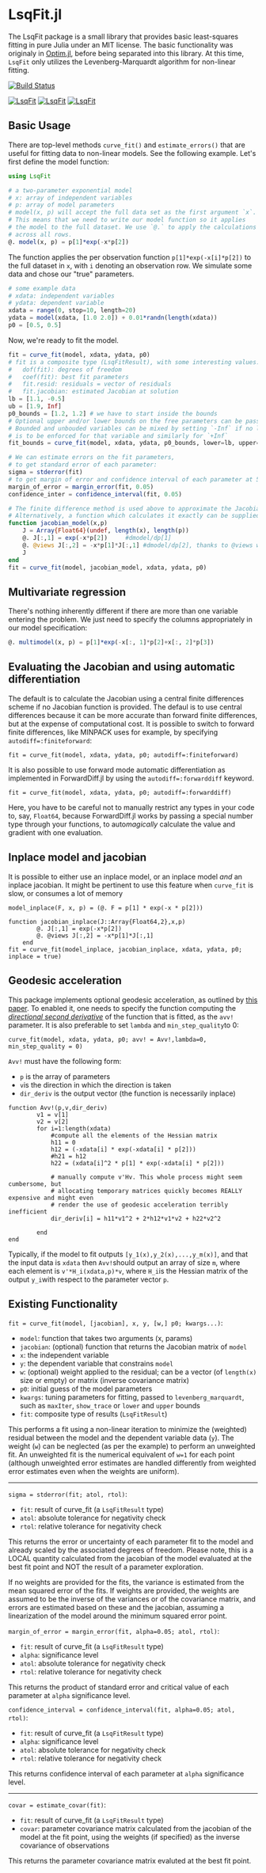 LsqFit.jl
===========

The LsqFit package is a small library that provides basic least-squares fitting in pure Julia under an MIT license. The basic functionality was originaly in [Optim.jl](https://github.com/JuliaNLSolvers/Optim.jl), before being separated into this library.  At this time, `LsqFit` only utilizes the Levenberg-Marquardt algorithm for non-linear fitting.

[![Build Status](https://travis-ci.org/JuliaNLSolvers/LsqFit.jl.svg)](https://travis-ci.org/JuliaNLSolvers/LsqFit.jl)

[![LsqFit](http://pkg.julialang.org/badges/LsqFit_0.3.svg)](http://pkg.julialang.org/?pkg=LsqFit&ver=0.3)
[![LsqFit](http://pkg.julialang.org/badges/LsqFit_0.4.svg)](http://pkg.julialang.org/?pkg=LsqFit&ver=0.4)
[![LsqFit](http://pkg.julialang.org/badges/LsqFit_0.5.svg)](http://pkg.julialang.org/?pkg=LsqFit&ver=0.5)

Basic Usage
-----------

There are top-level methods `curve_fit()` and `estimate_errors()` that are useful for fitting data to non-linear models. See the following example. Let's first define the model function:
```julia
using LsqFit

# a two-parameter exponential model
# x: array of independent variables
# p: array of model parameters
# model(x, p) will accept the full data set as the first argument `x`.
# This means that we need to write our model function so it applies
# the model to the full dataset. We use `@.` to apply the calculations
# across all rows.
@. model(x, p) = p[1]*exp(-x*p[2])
```
The function applies the per observation function `p[1]*exp(-x[i]*p[2])` to the full dataset in `x`, with `i` denoting an observation row. We simulate some data and chose our "true" parameters.
```julia
# some example data
# xdata: independent variables
# ydata: dependent variable
xdata = range(0, stop=10, length=20)
ydata = model(xdata, [1.0 2.0]) + 0.01*randn(length(xdata))
p0 = [0.5, 0.5]
```
Now, we're ready to fit the model.
```julia
fit = curve_fit(model, xdata, ydata, p0)
# fit is a composite type (LsqFitResult), with some interesting values:
#	dof(fit): degrees of freedom
#	coef(fit): best fit parameters
#	fit.resid: residuals = vector of residuals
#	fit.jacobian: estimated Jacobian at solution
lb = [1.1, -0.5]
ub = [1.9, Inf]
p0_bounds = [1.2, 1.2] # we have to start inside the bounds 
# Optional upper and/or lower bounds on the free parameters can be passed as an argument.
# Bounded and unbouded variables can be mixed by setting `-Inf` if no lower bounds
# is to be enforced for that variable and similarly for `+Inf`
fit_bounds = curve_fit(model, xdata, ydata, p0_bounds, lower=lb, upper=ub)

# We can estimate errors on the fit parameters,
# to get standard error of each parameter:
sigma = stderror(fit)
# to get margin of error and confidence interval of each parameter at 5% significance level:
margin_of_error = margin_error(fit, 0.05)
confidence_inter = confidence_interval(fit, 0.05)

# The finite difference method is used above to approximate the Jacobian.
# Alternatively, a function which calculates it exactly can be supplied instead.
function jacobian_model(x,p)
    J = Array{Float64}(undef, length(x), length(p))
    @. J[:,1] = exp(-x*p[2])     #dmodel/dp[1]
    @. @views J[:,2] = -x*p[1]*J[:,1] #dmodel/dp[2], thanks to @views we don't allocate memory for the J[:,1] slice
    J
end
fit = curve_fit(model, jacobian_model, xdata, ydata, p0)
```

Multivariate regression
-----------------------
There's nothing inherently different if there are more than one variable entering the problem. We just need to specify the columns appropriately in our model specification:
```julia
@. multimodel(x, p) = p[1]*exp(-x[:, 1]*p[2]+x[:, 2]*p[3])
```
Evaluating the Jacobian and using automatic differentiation
-------------------------
The default is to calculate the Jacobian using a central finite differences scheme if no Jacobian function is provided. The defaul is to use central differences because it can be more accurate than forward finite differences, but at the expense of computational cost. It is possible to switch to forward finite differences, like MINPACK uses for example, by specifying `autodiff=:finiteforward`:
```
fit = curve_fit(model, xdata, ydata, p0; autodiff=:finiteforward)
```
It is also possible to use forward mode automatic differentiation as implemented in ForwardDiff.jl by using the `autodiff=:forwarddiff` keyword.
```
fit = curve_fit(model, xdata, ydata, p0; autodiff=:forwarddiff)
```
Here, you have to be careful not to manually restrict any types in your code to, say, `Float64`, because ForwardDiff.jl works by passing a special number type through your functions, to auto*magically* calculate the value and gradient with one evaluation.

Inplace model and jacobian 
-------------------------
It is possible to either use an inplace model, or an inplace model *and* an inplace jacobian. It might be pertinent to use this feature when `curve_fit` is slow, or consumes a lot of memory
```
model_inplace(F, x, p) = (@. F = p[1] * exp(-x * p[2]))

function jacobian_inplace(J::Array{Float64,2},x,p)
        @. J[:,1] = exp(-x*p[2])     
        @. @views J[:,2] = -x*p[1]*J[:,1] 
    end
fit = curve_fit(model_inplace, jacobian_inplace, xdata, ydata, p0; inplace = true)
```

Geodesic acceleration
---------------------
This package implements optional geodesic acceleration, as outlined by [this paper](https://arxiv.org/pdf/1010.1449.pdf). To enabled it, one needs to specify the function computing the *[directional second derivative](https://math.stackexchange.com/questions/2342410/why-is-mathbfdt-h-mathbfd-the-second-directional-derivative)* of the function that is fitted, as the `avv!` parameter. It is also preferable to set `lambda` and `min_step_quality`to 0:
```
curve_fit(model, xdata, ydata, p0; avv! = Avv!,lambda=0, min_step_quality = 0)
```
`Avv!` must have the following form:
- `p` is the array of parameters
- `v`is the direction in which the direction is taken
- `dir_deriv` is the output vector (the function is necessarily inplace)
```
function Avv!(p,v,dir_deriv)
        v1 = v[1]
        v2 = v[2]
        for i=1:length(xdata)
            #compute all the elements of the Hessian matrix
            h11 = 0
            h12 = (-xdata[i] * exp(-xdata[i] * p[2]))
            #h21 = h12
            h22 = (xdata[i]^2 * p[1] * exp(-xdata[i] * p[2]))

            # manually compute v'Hv. This whole process might seem cumbersome, but 
            # allocating temporary matrices quickly becomes REALLY expensive and might even 
            # render the use of geodesic acceleration terribly inefficient  
            dir_deriv[i] = h11*v1^2 + 2*h12*v1*v2 + h22*v2^2

        end
end 
```
Typically, if the model to fit outputs `[y_1(x),y_2(x),...,y_m(x)]`, and that the input data is `xdata` then `Avv!`should output an array of size `m`, where each element is `v'*H_i(xdata,p)*v`, where `H_i`is the Hessian matrix of the output `y_i`with respect to the parameter vector `p`.

Existing Functionality
----------------------

`fit = curve_fit(model, [jacobian], x, y, [w,] p0; kwargs...)`:

* `model`: function that takes two arguments (x, params)
* `jacobian`: (optional) function that returns the Jacobian matrix of `model`
* `x`: the independent variable
* `y`: the dependent variable that constrains `model`
* `w`: (optional) weight applied to the residual; can be a vector (of `length(x)` size or empty) or matrix (inverse covariance matrix)
* `p0`: initial guess of the model parameters
* `kwargs`: tuning parameters for fitting, passed to `levenberg_marquardt`, such as `maxIter`, `show_trace` or `lower` and `upper` bounds
* `fit`: composite type of results (`LsqFitResult`)


This performs a fit using a non-linear iteration to minimize the (weighted) residual between the model and the dependent variable data (`y`). The weight (`w`) can be neglected (as per the example) to perform an unweighted fit. An unweighted fit is the numerical equivalent of `w=1` for each point  (although unweighted error estimates are handled differently from weighted error estimates even when the weights are uniform).

----

`sigma = stderror(fit; atol, rtol)`:

* `fit`: result of curve_fit (a `LsqFitResult` type)
* `atol`: absolute tolerance for negativity check
* `rtol`: relative tolerance for negativity check

This returns the error or uncertainty of each parameter fit to the model and already scaled by the associated degrees of freedom.  Please note, this is a LOCAL quantity calculated from the jacobian of the model evaluated at the best fit point and NOT the result of a parameter exploration.

If no weights are provided for the fits, the variance is estimated from the mean squared error of the fits. If weights are provided, the weights are assumed to be the inverse of the variances or of the covariance matrix, and errors are estimated based on these and the jacobian, assuming a linearization of the model around the minimum squared error point.

`margin_of_error = margin_error(fit, alpha=0.05; atol, rtol)`:

* `fit`: result of curve_fit (a `LsqFitResult` type)
* `alpha`: significance level
* `atol`: absolute tolerance for negativity check
* `rtol`: relative tolerance for negativity check

This returns the product of standard error and critical value of each parameter at `alpha` significance level.

`confidence_interval = confidence_interval(fit, alpha=0.05; atol, rtol)`:

* `fit`: result of curve_fit (a `LsqFitResult` type)
* `alpha`: significance level
* `atol`: absolute tolerance for negativity check
* `rtol`: relative tolerance for negativity check

This returns confidence interval of each parameter at `alpha` significance level.

----

`covar = estimate_covar(fit)`:

* `fit`: result of curve_fit (a `LsqFitResult` type)
* `covar`: parameter covariance matrix calculated from the jacobian of the model at the fit point, using the weights (if specified) as the inverse covariance of observations

This returns the parameter covariance matrix evaluted at the best fit point.
